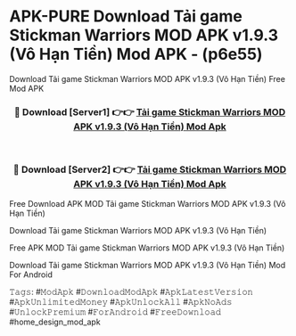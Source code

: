 # APK-PURE Download Tải game Stickman Warriors MOD APK v1.9.3 (Vô Hạn Tiền) Mod APK - (p6e55)
Download Tải game Stickman Warriors MOD APK v1.9.3 (Vô Hạn Tiền) Free Mod APK

<div align="center">
<h3>🔴 Download [Server1] 👉👉 <a href="https://apk-comot.site?title=Tải_game_Stickman_Warriors_MOD_APK_v1.9.3_(Vô_Hạn_Tiền)">Tải game Stickman Warriors MOD APK v1.9.3 (Vô Hạn Tiền) Mod Apk</a></h3><br>

<h3>🔴 Download [Server2] 👉👉 <a href="https://apk-comot.site?title=Tải_game_Stickman_Warriors_MOD_APK_v1.9.3_(Vô_Hạn_Tiền)">Tải game Stickman Warriors MOD APK v1.9.3 (Vô Hạn Tiền) Mod Apk</a></h3>
</div>


Free Download APK MOD Tải game Stickman Warriors MOD APK v1.9.3 (Vô Hạn Tiền)

Download Tải game Stickman Warriors MOD APK v1.9.3 (Vô Hạn Tiền) 

Free APK MOD Tải game Stickman Warriors MOD APK v1.9.3 (Vô Hạn Tiền) 

Download Tải game Stickman Warriors MOD APK v1.9.3 (Vô Hạn Tiền) Mod For Android

𝚃𝚊𝚐𝚜: #𝙼𝚘𝚍𝙰𝚙𝚔 #𝙳𝚘𝚠𝚗𝚕𝚘𝚊𝚍𝙼𝚘𝚍𝙰𝚙𝚔 #𝙰𝚙𝚔𝙻𝚊𝚝𝚎𝚜𝚝𝚅𝚎𝚛𝚜𝚒𝚘𝚗 #𝙰𝚙𝚔𝚄𝚗𝚕𝚒𝚖𝚒𝚝𝚎𝚍𝙼𝚘𝚗𝚎𝚢 #𝙰𝚙𝚔𝚄𝚗𝚕𝚘𝚌𝚔𝙰𝚕𝚕 #𝙰𝚙𝚔𝙽𝚘𝙰𝚍𝚜 #𝚄𝚗𝚕𝚘𝚌𝚔𝙿𝚛𝚎𝚖𝚒𝚞𝚖 #𝙵𝚘𝚛𝙰𝚗𝚍𝚛𝚘𝚒𝚍 #𝙵𝚛𝚎𝚎𝙳𝚘𝚠𝚗𝚕𝚘𝚊𝚍 #home_design_mod_apk